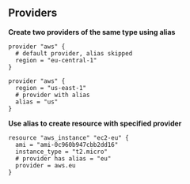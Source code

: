 ## Providers

**Create two providers of the same type using alias**

```hcl-terraform
provider "aws" {
  # default provider, alias skipped
  region = "eu-central-1"
}

provider "aws" {
  region = "us-east-1"
  # provider with alias
  alias = "us"
}
```

**Use alias to create resource with specified provider**

```hcl-terraform
resource "aws_instance" "ec2-eu" {
  ami = "ami-0c960b947cbb2dd16"
  instance_type = "t2.micro"
  # provider has alias = "eu"
  provider = aws.eu
}
```
